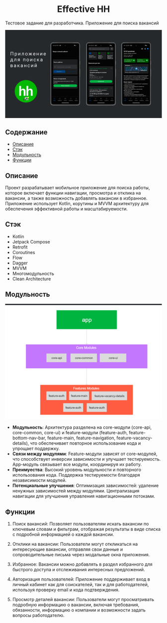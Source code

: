 <h1 align="center">Effective HH</h1>

Тестовое задание для разработчика. Приложение для поиска вакансий

![Main](./about_images/em_hh_img1.png)

## Содержание

- [Описание](#описание)
- [Стэк](#стэк)
- [Модульность](#Модульность)
- [Функции](#функции)

## Описание

Проект разрабатывает мобильное приложение для поиска работы, которое включает функции навигации, просмотра и отклика на вакансии, а также возможность добавлять вакансии в избранное. Приложение использует Kotlin, корутины и MVVM архитектуру для обеспечения эффективной работы и масштабируемости.

## Стэк

- Kotlin
- Jetpack Compose
- Retrofit
- Coroutines
- Flow
- Dagger
- MVVM
- Многомодульность
- Clean Architecture

## Модульность

![Модульность](./about_images/em_hh_img2.png)

- **Модульность**: Архитектура разделена на core-модули (core-api, core-common, core-ui) и feature-модули (feature-auth, feature-bottom-nav-bar, feature-main, feature-navigation, feature-vacancy-details), что обеспечивает повторное использование кода и упрощает поддержку.
- **Связи между модулями**: Feature-модули зависят от core-модулей, что способствует инверсии зависимости и улучшает тестируемость. App-модуль связывает все модули, координируя их работу.
- **Преимуества**: Высокий уровень модульности и повторного использования кода. Поддержка тестируемости благодаря независимости модулей.
- **Потенциальные улучшения**: Оптимизация зависимостей: удаление ненужных зависимостей между модулями. Централизация навигации для улучшения управления навигационными потоками. 

## Функции

1. Поиск вакансий: Позволяет пользователям искать вакансии по ключевым словам и фильтрам, отображая результаты в виде списка с подробной информацией о каждой вакансии.

2. Отклики на вакансии: Пользователи могут откликаться на интересующие вакансии, отправляя свои данные и сопроводительные письма через модальные окна приложения.

3. Избранное: Вакансии можно добавлять в раздел избранного для быстрого доступа и отслеживания интересных предложений.

4. Авторизация пользователей: Приложение поддерживает вход в личный кабинет как для соискателей, так и для работодателей, используя проверку email и кода подтверждения.

5. Просмотр деталей вакансии: Пользователи могут просматривать подробную информацию о вакансии, включая требования, обязанности, информацию о компании и возможности задать вопросы работодателю.





